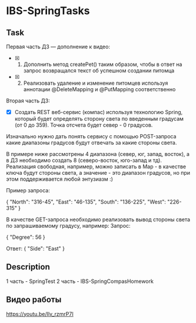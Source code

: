 # IBS-SpringTasks

## Task

Первая часть ДЗ — дополнение к видео:

- [X] 1. Дополнить метод createPet() таким образом, чтобы в ответ на запрос возвращался текст об успешном создании питомца

- [X] 2. Реализовать удаление и изменение питомцев используя аннотации @DeleteMapping и @PutMapping соответственно




Вторая часть ДЗ:

- [X] Создать REST веб-сервис (компас) используя технологию Spring, который будет определять сторону света по введенным градусам (от 0 до 359). Точка отсчета будет север - 0 градусов.

Изначально нужно дать понять сервису с помощью POST-запроса какие диапазоны градусов будут отвечать за какие стороны света.

В примере ниже рассмотрены 4 диапазона (север, юг, запад, восток), а в ДЗ необходимо создать 8 (северо-восток, юго-запад и тд). Реализация свободная, например, можно записать в Map - в качестве ключа будут стороны света, а значение - это диапазон градусов, но при этом поддерживается любой энтузиазм :)

Пример запроса:

{
"North": "316-45",
"East": "46-135",
"South": "136-225",
"West": "226-315"
}

В качестве GET-запроса необходимо реализовать вывод стороны света по запрашиваемому градусу, например:
Запрос:

{
"Degree": 56
}

Ответ:
{
"Side": "East"
}

## Description 

1 часть - SpringTest
2 часть - IBS-SpringCompasHomework

## Видео работы
https://youtu.be/Ilv_rzmrP7I


